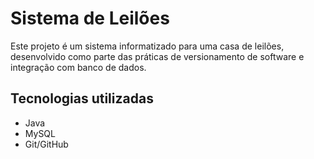 # Sistema de Leilões

Este projeto é um sistema informatizado para uma casa de leilões, desenvolvido como parte das práticas de versionamento de software e integração com banco de dados.

## Tecnologias utilizadas
- Java
- MySQL
- Git/GitHub

